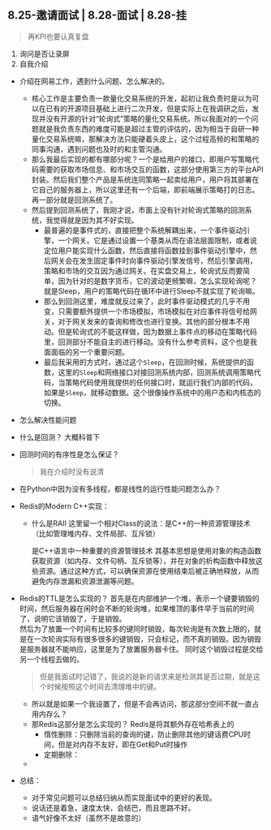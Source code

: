 ## 8.25-邀请面试 | 8.28-面试 | 8.28-挂

>再KPI也要认真复盘

1. 询问是否让录屏
2. 自我介绍

+ 介绍在网易工作，遇到什么问题、怎么解决的。
	+ 核心工作是主要负责一款量化交易系统的开发，起初让我负责时是以为可以在已有的开源项目基础上进行二次开发，但是实际上在我调研之后，发现并没有开源的针对“轮询式”策略的量化交易系统。所以我面对的一个问题就是我负责东西的难度可能是超过主管的评估的，因为相当于自研一种量化交易系统嘛，那解决方法只能硬着头皮上，这个过程高频的和策略的同事沟通，遇到问题也及时的和主管沟通。
	+ 那么我最后实现的都有哪部分呢？一个是给用户的接口，即用户写策略代码需要的获取市场信息、和市场交互的函数，这部分使用第三方的平台API封装。然后我们整个产品是系统连同策略一起卖给用户，用户将其部署在它自己的服务器上，所以这里还有一个后端，即前端展示策略打的日志。再一部分就是回测系统了。
	+ 然后提到回测系统了，我刚才说，市面上没有针对轮询式策略的回测系统，我觉得就是因为其不好实现。
		+ 最普遍的是事件式的，直接把整个系统解耦出来，一个事件驱动引擎，一个网关。它是通过设置一个基类从而在语法层面限制，或者说定位用户能实现什么函数，然后直接将函数挂到事件驱动引擎中，然后网关会在发生固定事件时向事件驱动引擎发信号，然后引擎调用，策略和市场的交互因为通过网关。在实盘交易上，轮询式反而要简单，因为针对的是数字货币，它的波动更频繁嘛，怎么实现轮询呢？就是Sleep，用户的策略代码在循环中进行Sleep不就实现了轮询嘛。
		+ 那么到回测这里，难度就反过来了，此时事件驱动模式的几乎不用变，只需要额外提供一个市场模拟，市场模拟在对应事件将信号给网关，对于网关发来的查询和修改也进行变换。其他的部分根本不用动。但是轮询式的不能这样做，因为数据上事件点的移动在策略代码里，回测部分不能自主的进行移动。没有什么参考资料，这个也是我面面临的另一个重要问题。
		+ 最后我采用的方式时，通过这个`Sleep`，在回测时候，系统提供的函数，这里的`Sleep`和网络接口对接回测系统内部，回测系统调用策略代码，当策略代码使用我提供的任何接口时，就运行我们内部的代码，如果是`Sleep`，就移动数据。这个很像操作系统中的用户态和内核态的切换。

+ 怎么解决性能问题

+ 什么是回测？
	大概科普下

+ 回测时间的有序性是怎么保证？
	>我在介绍时没有说清

+ 在Python中因为没有多线程，都是线性的运行性能问题怎么办？

+ Redis的Modern C++实现：
	+ 什么是RAII
		这里留一个相对Class的说法：是C++的一种资源管理技术（比如管理堆内存、文件局部、互斥锁）
		
		是C++语言中一种重要的资源管理技术
		其基本思想是使用对象的构造函数获取资源（如内存、文件句柄、互斥锁等），并在对象的析构函数中释放这些资源。通过这种方式，可以确保资源在使用结束后被正确地释放，从而避免内存泄漏和资源泄漏等问题。

+ Redis的TTL是怎么实现的？
	首先是在内部维护一个堆，表示一个键要销毁的时间，然后服务器在闲时会不断的轮询堆，如果堆顶的事件早于当前的时间了，说明它该销毁了，于是销毁。  
	然后为了放置一个时间有比较多的键同时销毁，每次轮询是有次数上限的，就是在一次轮询实际有很多很多的键销毁，只会标记，而不真的销毁。因为销毁是服务器就不能响应，这里是为了放置服务器卡住。
	同时这个销毁过程是交给另一个线程去做的。
	>但是我面试时记错了，我说的是新的请求来是检测其是否过期，就是这个时候按照这个时间去清理堆中的键。

	+ 所以就是如果一个我设置了，但是不会再访问，那这部分空间不就一直占用内存么？
	+ 那Redis这部分是怎么实现的？
		Redis是将其额外存在哈希表上的
		+ 惰性删除：只删除当前的查询的键，防止删除其他的键话费CPU时间，但是对内存不友好，即在Get和Put时操作
		+ 定期删除：
	+ 

+ 总结：
	+ 对于常见问题可以总结归纳从而实现面试中的更好的表现。
	+ 说话还是着急，速度太快，会结巴，而且思路不好。
	+ 语气好像不太好（虽然不是故意的）
